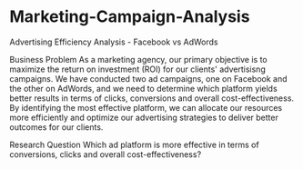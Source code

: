 # Marketing-Campaign-Analysis
Advertising Efficiency Analysis - Facebook vs AdWords

Business Problem
As a marketing agency, our primary objective is to maximize the return on investment (ROI) for our clients' advertisisng campaigns. We have conducted two ad campaigns, one on Facebook and the other on AdWords, and we need to determine which platform yields better results in terms of clicks, conversions and overall cost-effectiveness. By identifying the most effective platform, we can allocate our resources more efficiently and optimize our advertising strategies to deliver better outcomes for our clients.

Research Question
Which ad platform is more effective in terms of conversions, clicks and overall cost-effectiveness?

